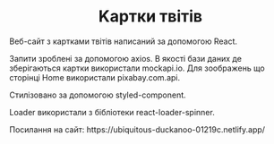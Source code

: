 <h1 align="center">Kартки твітів</h1>

<p>Bеб-сайт з картками твітів написаний за допомогою React.</p>
<p>Запити зроблені за допомогою axios. В якості бази даних де зберігаються картки використали mockapi.io. Для зоображень що сторінці Home використали pixabay.com.api.</p> 
<p>Стилізовано за допомогою styled-component.</p>
<p> Loader використали з бібліотеки react-loader-spinner. </p>
<p>Посилання на сайт: https://ubiquitous-duckanoo-01219c.netlify.app/ </p>
